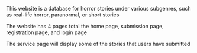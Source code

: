 This website is a database for horror stories under various subgenres, such as real-life horror, paranormal, or short stories​

The website has 4 pages total the home page, submission page, registration page, and login page​

The service page will display some of the stories that users have submitted 

